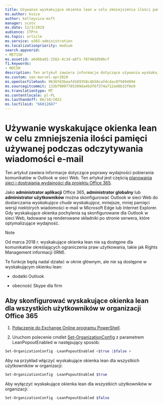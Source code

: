 ```yaml
---
title: Używanie wyskakujące okienka lean w celu zmniejszenia ilości pamięci używanej podczas odczytywania wiadomości e-mail
ms.author: kvice
author: kelleyvice-msft
manager: scotv
ms.date: 12/3/2019
audience: ITPro
ms.topic: article
ms.service: o365-administration
ms.localizationpriority: medium
search.appverid:
- MET150
ms.assetid: a6d6ba01-2562-4c3d-a8f1-78748dd506cf
f1.keywords:
- NOCSH
description: Ten artykuł zawiera informacje dotyczące używania wyskakujące okienka lean w celu zwiększenia wydajności pobierania komunikatów w Outlook w sieci Web.
ms.custom: seo-marvel-apr2020
ms.openlocfilehash: 9636fd3beafd169358c4b50cafdc4ac0f9494994
ms.sourcegitcommit: 133bf9097785309da45df6f374a712a48b33f8e9
ms.translationtype: MT
ms.contentlocale: pl-PL
ms.lasthandoff: 06/10/2022
ms.locfileid: "66012687"
---
```

# <a name="use-lean-popouts-to-reduce-memory-used-when-reading-mail-messages"></a>Używanie wyskakujące okienka lean w celu zmniejszenia ilości pamięci używanej podczas odczytywania wiadomości e-mail

Ten artykuł zawiera informacje dotyczące poprawy wydajności pobierania komunikatów w Outlook w sieci Web. Ten artykuł jest częścią [planowania sieci i dostrajania wydajności dla projektu Office 365](./network-planning-and-performance.md).
  
Jako **administrator aplikacji** Office 365, **administrator globalny** lub **administrator użytkowników** można skonfigurować Outlook w sieci Web do dostarczania _wyskakujące chude wyskakujące_, mniejsze, mniej pamięci wersji niektórych wiadomości e-mail w Microsoft Edge lub Internet Explorer. Gdy wyskakujące okienka pochylenia są skonfigurowane dla Outlook w sieci Web, ładowane są renderowane składniki po stronie serwera, które optymalizujące wydajność.
  
> [!NOTE]
> Od marca 2018 r. wyskakujące okienka lean nie są dostępne dla komunikatów określających ograniczenia praw użytkowania, takie jak Rights Management informacji (IRM).
  
Te funkcje będą nadal działać w oknie głównym, ale nie są dostępne w wyskakującym okienku lean:
  
- dodatki Outlook
  
- obecność Skype dla firm
  
## <a name="to-configure-lean-popouts-for-all-users-within-your-office-365-organization"></a>Aby skonfigurować wyskakujące okienka lean dla wszystkich użytkowników w organizacji Office 365
  
1. [Połączenie do Exchange Online programu PowerShell](/powershell/exchange/connect-to-exchange-online-powershell).
  
2. Uruchom polecenie cmdlet [Set-OrganizationConfig](/powershell/module/exchange/set-organizationconfig) z parametrem LeanPopoutEnabled w następujący sposób:

  ```powershell
  Set-OrganizationConfig -LeanPopoutEnabled <$true |$false >
  ```

  Aby na przykład włączyć wyskakujące okienka lean dla wszystkich użytkowników w organizacji:
  
  ```powershell
  Set-OrganizationConfig -LeanPopoutEnabled $true
  ```

  Aby wyłączyć wyskakujące okienka lean dla wszystkich użytkowników w organizacji:

  ```powershell
  Set-OrganizationConfig -LeanPopoutEnabled $false
  ```
